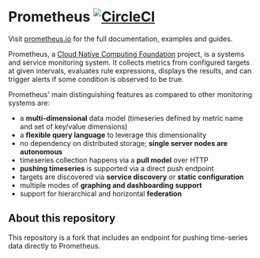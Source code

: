 # Prometheus [![CircleCI](https://circle.palantir.build/gh/SRX/prometheus/tree/master.svg?style=svg)](https://circle.palantir.build/gh/SRX/prometheus/tree/master)

Visit [prometheus.io](https://prometheus.io) for the full documentation,
examples and guides.

Prometheus, a [Cloud Native Computing Foundation](https://cncf.io/) project, is a systems and service monitoring system. It collects metrics
from configured targets at given intervals, evaluates rule expressions,
displays the results, and can trigger alerts if some condition is observed
to be true.

Prometheus' main distinguishing features as compared to other monitoring systems are:

- a **multi-dimensional** data model (timeseries defined by metric name and set of key/value dimensions)
- a **flexible query language** to leverage this dimensionality
- no dependency on distributed storage; **single server nodes are autonomous**
- timeseries collection happens via a **pull model** over HTTP
- **pushing timeseries** is supported via a direct push endpoint
- targets are discovered via **service discovery** or **static configuration**
- multiple modes of **graphing and dashboarding support**
- support for hierarchical and horizontal **federation**

## About this repository

This repository is a fork that includes an endpoint for pushing time-series data directly to Prometheus.
